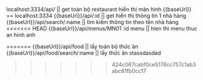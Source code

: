 localhost:3334/api/    || get toàn bộ restaurant hiển thị màn hình 
{{baseUrl}} == localhost:3334
{{baseUrl}}/api/:id     || get hiển thị thông tin 1 nhà hàng  
{{baseUrl}}/api/search/:name || tìm kiếm thông tin theo tên nhà hàng 
<<<<<<< HEAD
{{baseUrl}}/api/menus/MN01  :id menu ||  hien thi menu thuc an hinh anh 

=======
{{baseUrl}}/api/food  || lấy toàn bộ thức ăn 
{{baseUrl}}/api/food/search/:name || lấy thức ăn
stassdasdad
>>>>>>> 424c067cabf0ce5176cc757c1ab3abc81fb0cc17
